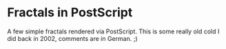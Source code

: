 # Fractals in PostScript

A few simple fractals rendered via PostScript. This is some really old cold I did back in 2002, comments are in German. ;)
